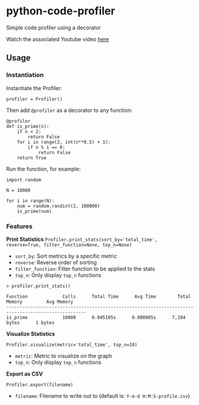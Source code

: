 # python-code-profiler
Simple code profiler using a decorator

Watch the associated Youtube video [here](https://www.youtube.com/watch?v=iDVBwa2C7Us)

## Usage
### Instantiation
Instantiate the Profiler:
```
profiler = Profiler()
```

Then add `@profiler` as a decorator to any function:
```
@profiler
def is_prime(n):
    if n < 2:
        return False
    for i in range(2, int(n**0.5) + 1):
        if n % i == 0:
            return False
    return True
```

Run the function, for example:
```
import random

N = 10000

for i in range(N):
    num = random.randint(2, 100000)
    is_prime(num)
```
### Features

**Print Statistics**
`Profiler.print_stats(sort_by='total_time', reverse=True, filter_function=None, top_n=None)`
 - `sort_by`: Sort metrics by a specific metric
 - `reverse`: Reverse order of sorting
 - `filter_function`: Filter function to be applied to the stats
 - `top_n`: Only display `top_n` functions

```
> profiler.print_stats()

Function             Calls      Total Time      Avg Time        Total Memory         Avg Memory          
----------------------------------------------------------------------------------------------------
is_prime             10000      0.045105s      0.000005s      7,194 bytes      1 bytes
```

**Visualize Statistics**

`Profiler.visualize(metric='total_time', top_n=10)`
- `metric`: Metric to visualize on the graph
- `top_n`: Only display `top_n` functions

**Export as CSV**

`Profiler.export(filename)`
- `filename`: Filename to write out to (default is: `Y-m-d H:M:S-profile.csv`)
  



